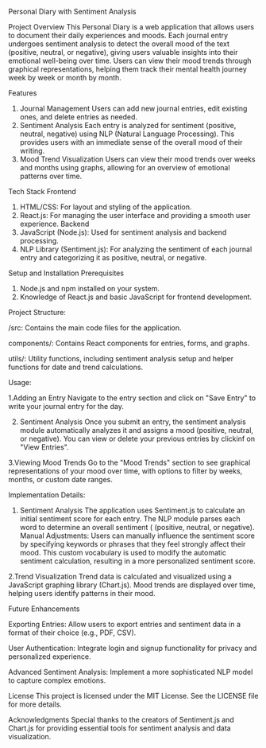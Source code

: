 Personal Diary with Sentiment Analysis

Project Overview
This Personal Diary is a web application that allows users to document their daily experiences and moods. Each journal entry undergoes sentiment analysis to detect the overall mood of the text (positive, neutral, or negative), giving users valuable insights into their emotional well-being over time. Users can view their mood trends through graphical representations, helping them track their mental health journey week by week or month by month.

Features

1. Journal Management
   Users can add new journal entries, edit existing ones, and delete entries as needed.
2. Sentiment Analysis
   Each entry is analyzed for sentiment (positive, neutral, negative) using NLP (Natural Language Processing). This provides users with an immediate sense of the      overall mood of their writing.
3. Mood Trend Visualization
   Users can view their mood trends over weeks and months using graphs, allowing for an overview of emotional patterns over time.

Tech Stack
Frontend
1. HTML/CSS: For layout and styling of the application.
2. React.js: For managing the user interface and providing a smooth user experience.
Backend
1. JavaScript (Node.js): Used for sentiment analysis and backend processing.
2. NLP Library (Sentiment.js): For analyzing the sentiment of each journal entry and categorizing it as positive, neutral, or negative.

Setup and Installation
Prerequisites
1. Node.js and npm installed on your system.
2. Knowledge of React.js and basic JavaScript for frontend development.

Project Structure:

/src:
 Contains the main code files for the application.

components/:
 Contains React components for entries, forms, and graphs.

utils/:
 Utility functions, including sentiment analysis setup and helper functions for date and trend calculations.

Usage:

1.Adding an Entry
Navigate to the entry section and click on "Save Entry" to write your journal entry for the day.

2. Sentiment Analysis
Once you submit an entry, the sentiment analysis module automatically analyzes it and assigns a mood (positive, neutral, or negative). You can view or delete    your previous entries by clickinf on "View Entries".

3.Viewing Mood Trends
Go to the "Mood Trends" section to see graphical representations of your mood over time, with options to filter by weeks, months, or custom date ranges.

Implementation Details:

1. Sentiment Analysis
  The application uses Sentiment.js to calculate an initial sentiment score for each entry. The NLP module parses each word to determine an overall sentiment     (   (positive, neutral, or negative).
  Manual Adjustments: 
  Users can manually influence the sentiment score by specifying keywords or phrases that they feel strongly affect their mood. This custom vocabulary is used to     modify the automatic sentiment calculation, resulting in a more personalized sentiment score.

2.Trend Visualization
Trend data is calculated and visualized using a JavaScript graphing library (Chart.js).
Mood trends are displayed over time, helping users identify patterns in their mood.

Future Enhancements

Exporting Entries: Allow users to export entries and sentiment data in a format of their choice (e.g., PDF, CSV).

User Authentication: Integrate login and signup functionality for privacy and personalized experience.

Advanced Sentiment Analysis: Implement a more sophisticated NLP model to capture complex emotions.

License
This project is licensed under the MIT License. See the LICENSE file for more details.

Acknowledgments
Special thanks to the creators of Sentiment.js and Chart.js for providing essential tools for sentiment analysis and data visualization.
